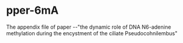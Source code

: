 # pper-6mA
The appendix file of paper --"the dynamic role of DNA N6-adenine methylation during the encystment of the ciliate Pseudocohnilembus"
